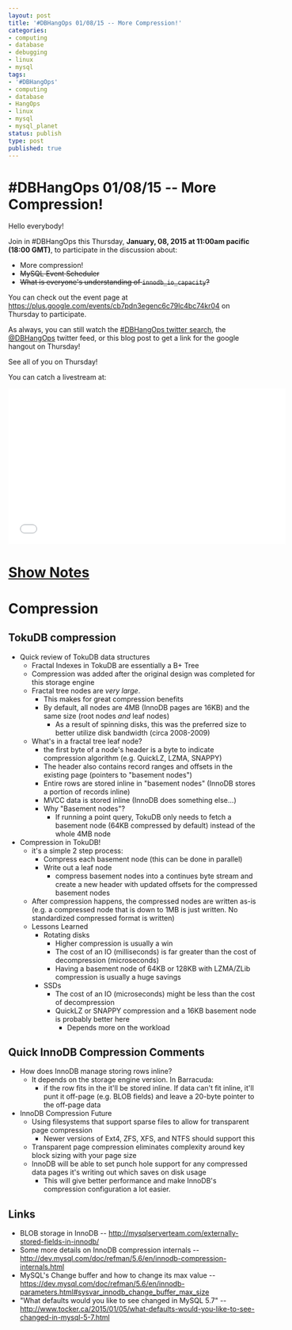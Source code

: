 ```yaml
---
layout: post
title: '#DBHangOps 01/08/15 -- More Compression!'
categories:
- computing
- database
- debugging
- linux
- mysql
tags:
- '#DBHangOps'
- computing
- database
- HangOps
- linux
- mysql
- mysql_planet
status: publish
type: post
published: true
---
```

\#DBHangOps 01/08/15 -- More Compression!
=========================================================

Hello everybody!

Join in \#DBHangOps this Thursday, **January, 08, 2015 at 11:00am pacific (18:00 GMT)**, to participate in the discussion about:

* More compression!
* ~~MySQL Event Scheduler~~
* ~~What is everyone's understanding of `innodb_io_capacity`?~~

You can check out the event page at https://plus.google.com/events/cb7pdn3egenc6c79lc4bc74kr04 on Thursday to participate.

As always, you can still watch the [\#DBHangOps twitter search](https://twitter.com/search/realtime?q=%23DBHangOps), the [@DBHangOps](https://twitter.com/dbhangops) twitter feed, or this blog post to get a link for the google hangout on Thursday!

See all of you on Thursday!

You can catch a livestream at:

<iframe width="560" height="315" src="//www.youtube.com/embed/mz-379Bna5E" frameborder="0" allowfullscreen></iframe>


<a href="#show-notes" id="show-notes">Show Notes</a>
==========
# Compression
## TokuDB compression
* Quick review of TokuDB data structures
  * Fractal Indexes in TokuDB are essentially a B+ Tree
  * Compression was added after the original design was completed for this storage engine
  * Fractal tree nodes are *very large*.
    * This makes for great compression benefits
    * By default, all nodes are 4MB (InnoDB pages are 16KB) and the same size (root nodes *and* leaf nodes)
      * As a result of spinning disks, this was the preferred size to better utilize disk bandwidth (circa 2008-2009)
  * What's in a fractal tree leaf node?
    * the first byte of a node's header is a byte to indicate compression algorithm (e.g. QuickLZ, LZMA, SNAPPY)
    * The header also contains record ranges and offsets in the existing page (pointers to "basement nodes")
    * Entire rows are stored inline in "basement nodes" (InnoDB stores a portion of records inline)
    * MVCC data is stored inline (InnoDB does something else...)
    * Why "Basement nodes"?
      * If running a point query, TokuDB only needs to fetch a basement node (64KB compressed by default) instead of the whole 4MB node
* Compression in TokuDB!
  * it's a simple 2 step process:
    * Compress each basement node (this can be done in parallel)
    * Write out a leaf node
      * compress basement nodes into a continues byte stream and create a new header with updated offsets for the compressed basement nodes
  * After compression happens, the compressed nodes are written as-is (e.g. a compressed node that is down to 1MB is just written. No standardized compressed format is written)
  * Lessons Learned
    * Rotating disks
      * Higher compression is usually a win
      * The cost of an IO (milliseconds) is far greater than the cost of decompression (microseconds)
      * Having a basement node of 64KB or 128KB with LZMA/ZLib compression is usually a huge savings
    * SSDs
      * The cost of an IO (microseconds) might be less than the cost of decompression
      * QuickLZ or SNAPPY compression and a 16KB basement node is probably better here
        * Depends more on the workload

## Quick InnoDB Compression Comments
* How does InnoDB manage storing rows inline?
    * It depends on the storage engine version.  In Barracuda:
        * if the row fits in the it'll be stored inline.  If data can't fit inline, it'll punt it off-page (e.g. BLOB fields) and leave a 20-byte pointer to the off-page data
* InnoDB Compression Future
  * Using filesystems that support sparse files to allow for transparent page compression
    * Newer versions of Ext4, ZFS, XFS, and NTFS should support this
  * Transparent page compression eliminates complexity around key block sizing with your page size
  * InnoDB will be able to set punch hole support for any compressed data pages it's writing out which saves on disk usage
    * This will give better performance and make InnoDB's compression configuration a lot easier.

## Links
* BLOB storage in InnoDB -- http://mysqlserverteam.com/externally-stored-fields-in-innodb/
* Some more details on InnoDB compression internals -- http://dev.mysql.com/doc/refman/5.6/en/innodb-compression-internals.html
* MySQL's Change buffer and how to change its max value -- https://dev.mysql.com/doc/refman/5.6/en/innodb-parameters.html#sysvar_innodb_change_buffer_max_size
* "What defaults would you like to see changed in MySQL 5.7" -- http://www.tocker.ca/2015/01/05/what-defaults-would-you-like-to-see-changed-in-mysql-5-7.html
